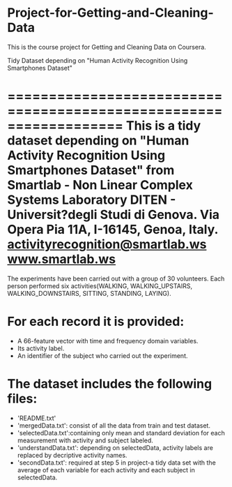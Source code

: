 # Project-for-Getting-and-Cleaning-Data
This is the course project for Getting and Cleaning Data on Coursera.

Tidy Dataset depending on "Human Activity Recognition Using Smartphones Dataset"

==================================================================
This is a tidy dataset depending on 
"Human Activity Recognition Using Smartphones Dataset" 
from Smartlab - Non Linear Complex Systems Laboratory
DITEN - Universit?degli Studi di Genova.
Via Opera Pia 11A, I-16145, Genoa, Italy.
activityrecognition@smartlab.ws
www.smartlab.ws
==================================================================

The experiments have been carried out with a group of 30 volunteers.
Each person performed six activities(WALKING, WALKING_UPSTAIRS, WALKING_DOWNSTAIRS, SITTING, STANDING, LAYING).

For each record it is provided:
======================================

- A 66-feature vector with time and frequency domain variables. 
- Its activity label. 
- An identifier of the subject who carried out the experiment.

The dataset includes the following files:
=========================================

- 'README.txt'
- 'mergedData.txt': consist of all the data from train and test dataset.
- 'selectedData.txt':containing only mean and standard deviation for each measurement with activity and subject labeled.
- 'understandData.txt': depending on selectedData, activity labels are replaced by decriptive activity names.
- 'secondData.txt': required at step 5 in project-a tidy data set with the average of each variable for each activity and each subject in selectedData. 
 

